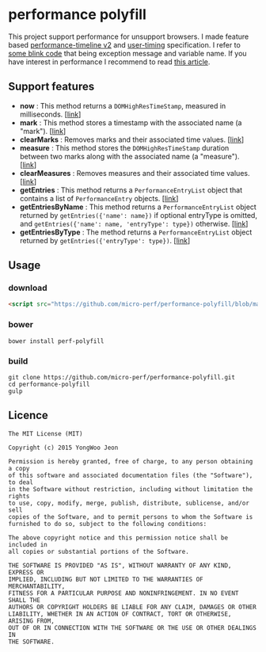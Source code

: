 # performance polyfill
This project support performance for unsupport browsers. I made feature based [performance-timeline v2](http://www.w3.org/TR/performance-timeline-2/) and [user-timing](http://www.w3.org/TR/user-timing/) specification. I refer to [some blink code](https://code.google.com/p/chromium/codesearch#chromium/src/third_party/WebKit/Source/core/timing/) that being exception message and variable name. If you have interest in performance I recommend to read [this article](http://www.html5rocks.com/en/tutorials/webperformance/usertiming/).

## Support features
- **now** : This method returns a `DOMHighResTimeStamp`, measured in milliseconds. [[link](http://www.w3.org/TR/hr-time/#dom-performance-now)]
- **mark** : This method stores a timestamp with the associated name (a "mark"). [[link](http://www.w3.org/TR/user-timing/#dom-performance-mark)]
- **clearMarks** : Removes marks and their associated time values. [[link](http://www.w3.org/TR/user-timing/#dom-performance-clearmarks)]
- **measure** : This method stores the `DOMHighResTimeStamp` duration between two marks along with the associated name (a "measure"). [[link](http://www.w3.org/TR/user-timing/#dom-performance-measure)]
- **clearMeasures** : Removes measures and their associated time values. [[link](http://www.w3.org/TR/user-timing/#dom-performance-clearmeasures)]
- **getEntries** : This method returns a `PerformanceEntryList` object that contains a list of `PerformanceEntry` objects. [[link](http://www.w3.org/TR/performance-timeline-2/#dom-performance-getentries)]
- **getEntriesByName** : This method returns a `PerformanceEntryList` object returned by `getEntries({'name': name})` if optional entryType is omitted, and `getEntries({'name': name, 'entryType': type})` otherwise. [[link](http://www.w3.org/TR/performance-timeline-2/#dom-performance-getentriesbyname)]
- **getEntriesByType** : The method returns a `PerformanceEntryList` object returned by `getEntries({'entryType': type})`. [[link](http://www.w3.org/TR/performance-timeline-2/#dom-performance-getentriesbytype)]

## Usage

### download
```html
<script src="https://github.com/micro-perf/performance-polyfill/blob/master/perf.js"></script>
```
### bower
```
bower install perf-polyfill
```
### build
```
git clone https://github.com/micro-perf/performance-polyfill.git
cd performance-polyfill
gulp
```

## Licence

```
The MIT License (MIT)

Copyright (c) 2015 YongWoo Jeon

Permission is hereby granted, free of charge, to any person obtaining a copy
of this software and associated documentation files (the "Software"), to deal
in the Software without restriction, including without limitation the rights
to use, copy, modify, merge, publish, distribute, sublicense, and/or sell
copies of the Software, and to permit persons to whom the Software is
furnished to do so, subject to the following conditions:

The above copyright notice and this permission notice shall be included in
all copies or substantial portions of the Software.

THE SOFTWARE IS PROVIDED "AS IS", WITHOUT WARRANTY OF ANY KIND, EXPRESS OR
IMPLIED, INCLUDING BUT NOT LIMITED TO THE WARRANTIES OF MERCHANTABILITY,
FITNESS FOR A PARTICULAR PURPOSE AND NONINFRINGEMENT. IN NO EVENT SHALL THE
AUTHORS OR COPYRIGHT HOLDERS BE LIABLE FOR ANY CLAIM, DAMAGES OR OTHER
LIABILITY, WHETHER IN AN ACTION OF CONTRACT, TORT OR OTHERWISE, ARISING FROM,
OUT OF OR IN CONNECTION WITH THE SOFTWARE OR THE USE OR OTHER DEALINGS IN
THE SOFTWARE.
```
